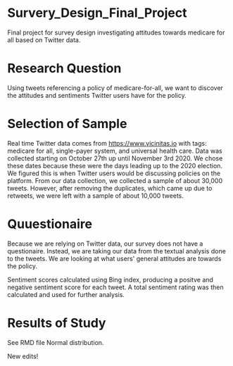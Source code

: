# Survery_Design_Final_Project
Final project for survey design investigating attitudes towards medicare for all based on Twitter data. 

# Research Question
Using tweets referencing a policy of medicare-for-all, we want to discover the attitudes and sentiments Twitter users have for the policy.

# Selection of Sample 
Real time Twitter data comes from https://www.vicinitas.io with tags: medicare for all, single-payer system, and universal health care. Data was collected starting on October 27th up until November 3rd 2020. We chose these dates because these were the days leading up to the 2020 election. We figured this is when Twitter users would be discussing policies on the platform. From our data collection, we collected a sample of about 30,000 tweets. However, after removing the duplicates, which came up due to retweets, we were left with a sample of about 10,000 tweets.

# Quuestionaire
Because we are relying on Twitter data, our survey does not have a questionaire. Instead, we are taking our data from the textual analysis done to the tweets. We are looking at what users' general attitudes are towards the policy.

Sentiment scores calculated using Bing index, producing a positve and negative sentiment score for each tweet. A total sentiment rating was then calculated and used for further analysis. 

# Results of Study
See RMD file Normal distribution. 

 
New edits! 
